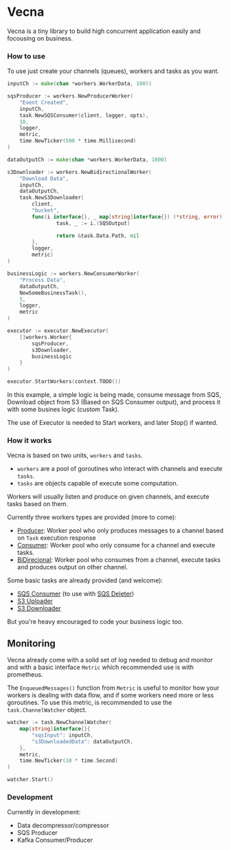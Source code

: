 Vecna
=======

Vecna is a tiny library to build high concurrent application easily and focousing on business.

### How to use

To use just create your channels (queues), workers and tasks as you want.

```go
inputCh := make(chan *workers.WorkerData, 100))

sqsProducer := workers.NewProducerWorker(
    "Event Created", 
    inputCh, 
    task.NewSQSConsumer(client, logger, opts),
    10,
    logger,
    metric,
    time.NewTicker(500 * time.Millisecond)
)

dataOutputCh := make(chan *workers.WorkerData, 1000)

s3Downloader := workers.NewBidirectionalWorker(
    "Download Data",
    inputCh,
    dataOutputCh,
    task.NewS3Downloader(
        client, 
        "bucket", 
        func(i interface{}, _ map[string]interface{}) (*string, error) {
				task, _ := i.(SQSOutput)

				return &task.Data.Path, nil
		},
        logger,
        metric)
)

businessLogic := workers.NewConsumerWorker(
    "Process Data",
    dataOutputCh,
    NewSomeBusinessTask(),
    5,
    logger,
    metric
)

executor := executor.NewExecutor(
    []workers.Worker{
        sqsProducer,
        s3Downloader,
        businessLogic
    }
)

executor.StartWorkers(context.TODO())
```

In this example, a simple logic is being made, consume message from SQS, Download object from S3 (Based on SQS Consumer output), and process it with some busines logic (custom Task). 

The use of Executor is needed to Start workers, and later Stop() if wanted.

### How it works

Vecna is based on two units, `workers` and `tasks`. 

* `workers` are a pool of goroutines who interact with channels and execute `tasks`.
* `tasks` are objects capable of execute some computation.

Workers will usually listen and produce on given channels, and execute tasks based on them. 

Currently three workers types are provided (more to come):

* [Producer](pkg/workers/producer.go): Worker pool who only produces messages to a channel based on `Task` execution response
* [Consumer](pkg/workers/consumer.go): Worker pool who only consume for a channel and execute tasks.
* [BiDirecional](pkg/workers/bi_directional.go): Worker pool who consumes from a channel, execute tasks and produces output on other channel.

Some basic tasks are already provided (and welcome):

* [SQS Consumer](pkg/task/sqs_consumer.go) (to use with [SQS Deleter](pkg/task/sqs_deleter.go))
* [S3 Uploader](pkg/task/s3_uploader.go)
* [S3 Downloader](pkg/task/s3_downloader.go)

But you're heavy encouraged to code your business logic too.

## Monitoring

Vecna already come with a solid set of log needed to debug and monitor and with a basic interface `Metric` which recommended use is with prometheus.

The `EnqueuedMessages()` function from `Metric` is useful to monitor how your workers is dealing with data flow, and if some workers need more or less goroutines. To use this metric, is recommended to use the `task.ChannelWatcher` object.

```go
watcher := task.NewChannelWatcher(
    map[string]interface{}{
        "sqsInput": inputCh,
        "s3DownloadedData": dataOutputCh,
    },
    metric,
    time.NewTicker(10 * time.Second)
)

watcher.Start()
```

### Development

Currently in development:

* Data decompressor/compressor
* SQS Producer
* Kafka Consumer/Producer